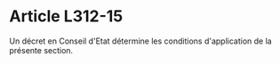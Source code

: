 # Article L312-15

Un décret en Conseil d'Etat détermine les conditions d'application de la présente section.

